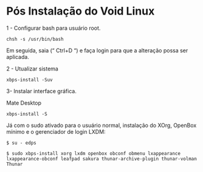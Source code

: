 # Pós Instalação do Void Linux

1 - Configurar bash para usuário root.

    chsh -s /usr/bin/bash

Em seguida, saia (“ Ctrl+D “) e faça login para que a alteração possa ser aplicada.

2 - Utualizar sistema

    xbps-install -Suv

3- Instalar interface gráfica.

Mate Desktop

    xbps-install -S 

Já com o sudo ativado para o usuário normal, instalação do XOrg, OpenBox mínimo e o gerenciador de login LXDM:

    $ su - edps
    
    $ sudo xbps-install xorg lxdm openbox obconf obmenu lxappearance lxappearance-obconf leafpad sakura thunar-archive-plugin thunar-volman Thunar
